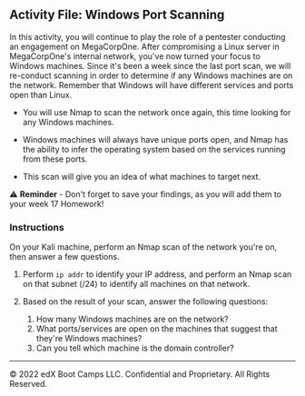 ## Activity File: Windows Port Scanning

In this activity, you will continue to play the role of a pentester conducting an engagement on MegaCorpOne. After compromising a Linux server in MegaCorpOne's internal network, you've now turned your focus to Windows machines. Since it's been a week since the last port scan, we will re-conduct scanning in order to determine if any Windows machines are on the network. Remember that Windows will have different services and ports open than Linux.

- You will use Nmap to scan the network once again, this time looking for any Windows machines. 

- Windows machines will always have unique ports open, and Nmap has the ability to infer the operating system based on the services running from these ports. 

- This scan will give you an idea of what machines to target next. 

⚠️ **Reminder** - Don't forget to save your findings, as you will add them to your week 17 Homework!


### Instructions

On your Kali machine, perform an Nmap scan of the network you're on, then answer a few questions. 

1. Perform `ip addr` to identify your IP address, and perform an Nmap scan on that subnet (/24) to identify all machines on that network.

2. Based on the result of your scan, answer the following questions:
	1. How many Windows machines are on the network?
	2. What ports/services are open on the machines that suggest that they're Windows machines?
	3. Can you tell which machine is the domain controller?


---
© 2022 edX Boot Camps LLC. Confidential and Proprietary. All Rights Reserved.



